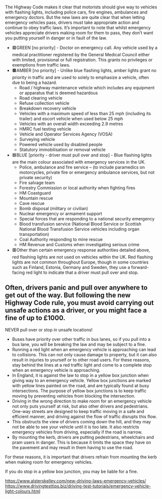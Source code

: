 The Highway Code makes it clear that motorists should give way to vehicles with flashing lights, including police cars, fire engines, ambulances and emergency doctors. But the new laws are quite clear that when letting emergency vehicles pass, drivers must take appropriate action and continue to obey traffic laws. It’s important to note that whilst emergency vehicles appreciate drivers making room for them to pass, they don’t want you putting yourself in danger or in fault of the law.

- 🟩GREEN [no priority] - Doctor on emergency call. Any vehicle used by a medical practitioner registered by the General Medical Council either with limited, provisional or full registration. This grants no privileges or exemptions from traffic laws.
- 🟧AMBER [no priority] - Unlike blue flashing lights, amber lights grant no priority in traffic and are used to solely to emphasize a vehicle, often due to being a hazard.
	- Road / highway maintenance vehicle which includes any equipment or apparatus that is deemed hazardous
	- Road clearing vehicle
	- Refuse collection vehicle
	- Breakdown recovery vehicle
	- Vehicles with a maximum speed of less than 25 mph (including its trailer) and escort vehicle when used below 25 mph
	- Vehicles with an overall width exceeding 2.9 metres
	- HMRC fuel testing vehicle
	- Vehicle and Operator Services Agency (VOSA)
	- Surveying vehicle
	- Powered vehicle used by disabled people
	- Statutory immobilisation or removal vehicle
- 🟦BLUE [priority - driver must pull over and stop] - Blue flashing lights are the main colour associated with emergency services in the UK.
	- Police, ambulance and fire service – (to include paramedics on motorcycles, private fire or emergency ambulance services, but not private security)
	- Fire salvage team
	- Forestry Commission or local authority when fighting fires
	- HM Coastguard
	- Mountain rescue
	- Cave rescue
	- Bomb disposal (military or civilian)
	- Nuclear emergency or armament support
	- Special forces that are responding to a national security emergency
	- Blood transfusion service (National Blood Service or Scottish National Blood Transfusion Service vehicles including organ transportation)
	- Coal Authority responding to mine rescue
	- HM Revenue and Customs when investigating serious crime
- 🟥Other than certain emergency response authorities detailed above, red flashing lights are not used on vehicles within the UK. Red flashing lights are not common throughout Europe, though in some countries such as Finland, Estonia, Germany and Sweden, they use a forward-facing red light to indicate that a driver must pull over and stop.


## Often, drivers panic and pull over anywhere to get out of the way. But following the new Highway Code rule, you must avoid carrying out unsafe actions as a driver, or you might face a fine of up to £1000.

NEVER pull over or stop in unsafe locations!

- Buses have priority over other traffic in bus lanes, so if you pull into a bus lane, you will be breaking the law and may be subject to a fine.
- Running a red light when an emergency vehicle is approaching can lead to collisions. This can not only cause damage to property, but it can also result in injuries to yourself or to other road users. For these reasons, stay behind the lines at a red traffic light and come to a complete stop when an emergency vehicle is approaching.
- In England, it is against the law to stop in a yellow box junction when giving way to an emergency vehicle. Yellow box junctions are marked with yellow lines painted on the road, and are typically found at busy intersections. The purpose of yellow box junctions is to keep traffic moving by preventing vehicles from blocking the intersection.
- Driving in the wrong direction to make room for an emergency vehicle not only puts yourself at risk, but also other drivers and pedestrians. One-way streets are designed to keep traffic moving in a safe and efficient manner, and driving against the flow of traffic disrupts this flow.
- This obstructs the view of drivers coming down the hill, and they may not be able to see your vehicle until it is too late. It also restricts emergency vehicles from driving, especially if the road is narrow.
- By mounting the kerb, drivers are putting pedestrians, wheelchairs and pram users in danger. This is because it limits the space they have on the pavement and may result in them having to use the road.

For these reasons, it is important that drivers refrain from mounting the kerb when making room for emergency vehicles.

If you do stop in a yellow box junction, you may be liable for a fine.

https://www.alsterskelley.com/new-driving-laws-emergency-vehicles/
https://www.drivingtesttips.biz/driving-test-tutorials/emergency-vehicle-light-colours.html